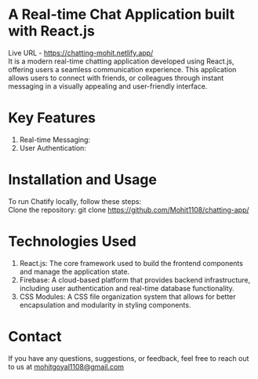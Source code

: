 # A Real-time Chat Application built with React.js

Live URL - https://chatting-mohit.netlify.app/ <br>
It is a modern real-time chatting application developed using React.js, offering users a seamless communication experience. This application allows users to connect with friends, or colleagues through instant messaging in a visually appealing and user-friendly interface.  <br>

# Key Features
1. Real-time Messaging:
2. User Authentication:

# Installation and Usage
To run Chatify locally, follow these steps: <br>
Clone the repository: git clone https://github.com/Mohit1108/chatting-app/

# Technologies Used <br>
1. React.js: The core framework used to build the frontend components and manage the application state.
2. Firebase: A cloud-based platform that provides backend infrastructure, including user authentication and real-time database functionality.
3. CSS Modules: A CSS file organization system that allows for better encapsulation and modularity in styling components.

# Contact
If you have any questions, suggestions, or feedback, feel free to reach out to us at mohitgoyal1108@gmail.com
